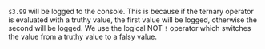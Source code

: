 `$3.99` will be logged to the console. This is because if the ternary operator is evaluated with a truthy value, the first value will be logged, otherwise the second will be logged. We use the logical NOT `!` operator which switches the value from a truthy value to a falsy value.
